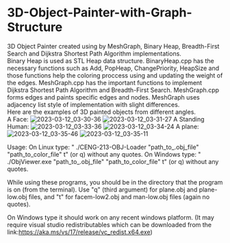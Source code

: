 # 3D-Object-Painter-with-Graph-Structure
3D Object Painter created using by MeshGraph, Binary Heap, Breadth-First
Search and Dijkstra Shortest Path Algorithm implementations. \
Binary Heap is used as STL Heap data structure. BinaryHeap.cpp has the necessary functions such as Add, PopHeap, ChangePriority, HeapSize and those functions help the coloring proccess using and updating the weight of the edges. MeshGraph.cpp has the important functions to implement Dijkstra Shortest Path Algorithm and Breadth-First
Search. MeshGraph.cpp forms edges and paints specific edges and nodes. MeshGraph uses adjacency list style of implementation with slight differences.\
Here are the examples of 3D painted objects from different angles.\
A Face:
![2023-03-12_03-30-36](https://user-images.githubusercontent.com/89254644/224518272-556bb51d-7e1e-47f5-b0cd-30ee5def16a8.png)
![2023-03-12_03-31-27](https://user-images.githubusercontent.com/89254644/224518277-318f6f17-4ed2-4982-9cd6-983995c5746d.png)
A Standing Human:
![2023-03-12_03-33-36](https://user-images.githubusercontent.com/89254644/224518296-b2e98d42-f872-4700-823f-3f26c495dad7.png)
![2023-03-12_03-34-24](https://user-images.githubusercontent.com/89254644/224518298-5d383bfa-91c5-411c-8a45-587df7c8288c.png)
A plane:
![2023-03-12_03-35-46](https://user-images.githubusercontent.com/89254644/224518306-52cd5e43-168b-4289-85a3-0c484b27122a.png)
![2023-03-12_03-35-11](https://user-images.githubusercontent.com/89254644/224518307-d7aa6064-cd17-45b2-aab4-0dd773c94de6.png)

Usage:
On Linux type: " ./CENG-213-OBJ-Loader "path_to_.obj_file" "path_to_color_file" t" (or q) without any quotes.
On Windows type: " ./ObjViewer.exe "path_to_.obj_file" "path_to_color_file" t" (or q) without any quotes.

While using these programs, you should be in the directory that the program is on (from the terminal). Use "q" (third argument) for plane.obj and plane-low.obj files, and "t" for facem-low2.obj and man-low.obj files (again no quotes).

On Windows type it should work on any recent windows platform. (It may require visual studio redistributables which can be downloaded from the link:https://aka.ms/vs/17/release/vc_redist.x64.exe)

